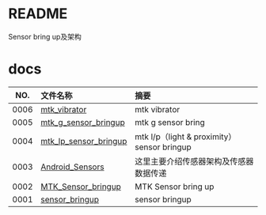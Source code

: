 # README

Sensor bring up及架构

# docs

NO.  |文件名称|摘要
:---:|:--|:--
0006 | [mtk_vibrator](docs/0006_mtk_vibrator.md) | mtk vibrator
0005 | [mtk_g_sensor_bringup](docs/0005_mtk_g_sensor_bringup.md) | mtk g sensor bring
0004 | [mtk_lp_sensor_bringup](docs/0004_mtk_lp_sensor_bringup.md) | mtk l/p（light & proximity） sensor bringup
0003 | [Android_Sensors](docs/0003_Android_Sensors.md) | 这里主要介绍传感器架构及传感器数据传递
0002 | [MTK_Sensor_bringup](docs/0002_MTK_Sensor_bringup.md) | MTK Sensor bring up
0001 | [sensor_bringup](docs/0001_sensor_bringup.md) | sensor bringup
